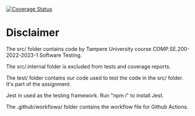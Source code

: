 [![Coverage Status](https://coveralls.io/repos/github/ottoeeronheimo/Testing/badge.svg?branch=main&service=github)](https://coveralls.io/github/ottoeeronheimo/Testing?branch=main&kill_cache=1)

# Disclaimer

The src/ folder contains code by Tampere University course COMP.SE.200-2022-2023-1 Software Testing.

The src/.internal folder is excluded from tests and coverage reports.

The test/ folder contains our code used to test the code in the src/ folder. It's part of the assignment.

Jest in used as the testing framework. Run "npm i" to install Jest.

The .github/workflows/ folder contains the workflow file for Github Actions.
